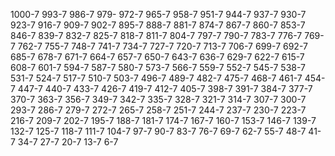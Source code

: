 1000-7 993-7 986-7 979- 972-7 965-7 958-7 951-7 944-7 937-7 930-7 923-7 916-7 909-7 902-7 895-7 888-7 881-7 874-7 867-7 860-7 853-7 846-7 839-7 832-7 825-7 818-7 811-7 804-7 797-7 790-7 783-7 776-7 769-7 762-7 755-7 748-7 741-7 734-7 727-7 720-7 713-7 706-7 699-7 692-7 685-7 678-7 671-7 664-7 657-7 650-7 643-7 636-7 629-7 622-7 615-7 608-7 601-7 594-7 587-7 580-7 573-7 566-7 559-7 552-7 545-7 538-7 531-7 524-7 517-7 510-7 503-7 496-7 489-7 482-7 475-7 468-7 461-7 454-7 447-7 440-7 433-7 426-7 419-7 412-7 405-7 398-7 391-7 384-7 377-7 370-7 363-7 356-7 349-7 342-7 335-7 328-7 321-7 314-7 307-7 300-7 293-7 286-7 279-7 272-7 265-7 258-7 251-7 244-7 237-7 230-7 223-7 216-7 209-7 202-7 195-7 188-7 181-7 174-7 167-7 160-7 153-7 146-7 139-7 132-7 125-7 118-7 111-7 104-7 97-7 90-7 83-7 76-7 69-7 62-7 55-7 48-7 41-7 34-7 27-7 20-7 13-7 6-7
